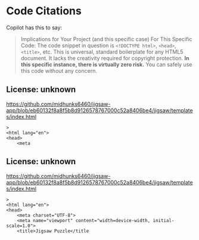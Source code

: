 # Code Citations

Copilot has this to say:
> Implications for Your Project (and this specific case)
For This Specific Code: The code snippet in question is `<!DOCTYPE html>`, `<head>`, `<title>`, etc. This is universal, standard boilerplate for any HTML5 document. It lacks the creativity required for copyright protection. **In this specific instance, there is virtually zero risk.** You can safely use this code without any concern.

## License: unknown
https://github.com/midhunks6460/jigsaw-app/blob/eb60132f8a8f5b8d9126578767000c52a8406be4/jigsaw/templates/index.html

```
>
<html lang="en">
<head>
    <meta
```


## License: unknown
https://github.com/midhunks6460/jigsaw-app/blob/eb60132f8a8f5b8d9126578767000c52a8406be4/jigsaw/templates/index.html

```
>
<html lang="en">
<head>
    <meta charset="UTF-8">
    <meta name="viewport" content="width=device-width, initial-scale=1.0">
    <title>Jigsaw Puzzle</title
```

